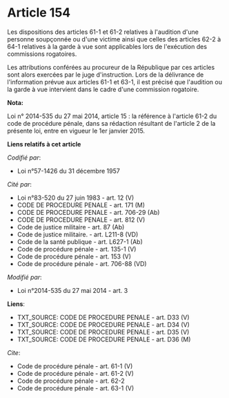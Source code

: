 # Article 154

Les dispositions des articles 61-1 et 61-2 relatives à l'audition d'une personne soupçonnée ou d'une victime ainsi que celles
des articles 62-2 à 64-1 relatives à la garde à vue sont applicables lors de l'exécution des commissions rogatoires. 

Les attributions conférées au procureur de la République par ces articles sont alors exercées par le juge d'instruction. Lors
de la délivrance de l'information prévue aux articles 61-1 et 63-1, il est précisé que l'audition ou la garde à vue
intervient dans le cadre d'une commission rogatoire.

**Nota:**

Loi n° 2014-535 du 27 mai 2014, article 15 : la référence à l'article 61-2 du code de procédure pénale, dans sa rédaction
résultant de l'article 2 de la présente loi, entre en vigueur le 1er janvier 2015.

**Liens relatifs à cet article**

_Codifié par_:

  - Loi n°57-1426 du 31 décembre 1957

_Cité par_:

  - Loi n°83-520 du 27 juin 1983 - art. 12 (V)
  - CODE DE PROCEDURE PENALE - art. 171 (M)
  - CODE DE PROCEDURE PENALE - art. 706-29 (Ab)
  - CODE DE PROCEDURE PENALE - art. 812 (V)
  - Code de justice militaire - art. 87 (Ab)
  - Code de justice militaire. - art. L211-8 (VD)
  - Code de la santé publique - art. L627-1 (Ab)
  - Code de procédure pénale - art. 135-1 (V)
  - Code de procédure pénale - art. 153 (V)
  - Code de procédure pénale - art. 706-88 (VD)

_Modifié par_:

  - Loi n°2014-535 du 27 mai 2014 - art. 3

**Liens**:

  - TXT_SOURCE: CODE DE PROCEDURE PENALE - art. D33 (V)
  - TXT_SOURCE: CODE DE PROCEDURE PENALE - art. D34 (V)
  - TXT_SOURCE: CODE DE PROCEDURE PENALE - art. D35 (V)
  - TXT_SOURCE: CODE DE PROCEDURE PENALE - art. D36 (M)

_Cite_:

  - Code de procédure pénale - art. 61-1 (V)
  - Code de procédure pénale - art. 61-2 (V)
  - Code de procédure pénale - art. 62-2
  - Code de procédure pénale - art. 63-1 (V)
